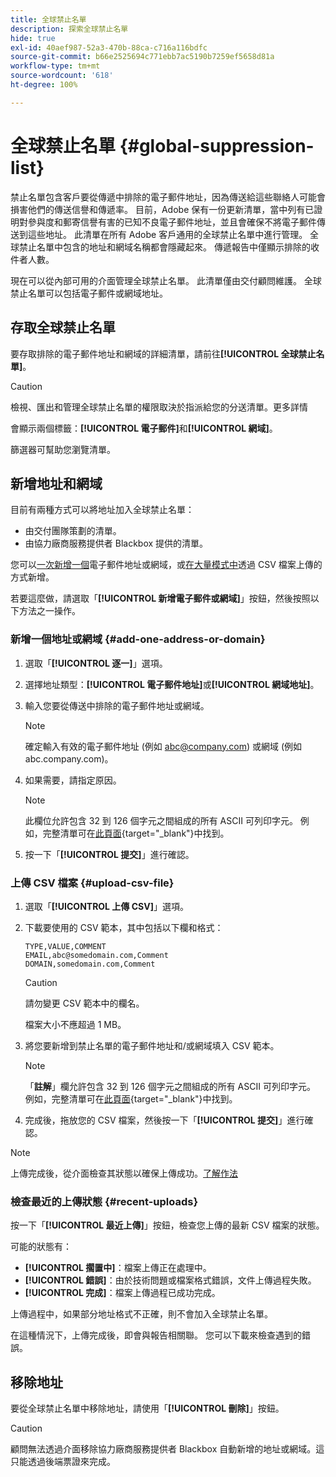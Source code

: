 ```yaml
---
title: 全球禁止名單
description: 探索全球禁止名單
hide: true
exl-id: 40aef987-52a3-470b-88ca-c716a116bdfc
source-git-commit: b66e2525694c771ebb7ac5190b7259ef5658d81a
workflow-type: tm+mt
source-wordcount: '618'
ht-degree: 100%

---
```


# 全球禁止名單 {#global-suppression-list}

禁止名單包含客戶要從傳遞中排除的電子郵件地址，因為傳送給這些聯絡人可能會損害他們的傳送信譽和傳遞率。 目前，Adobe 保有一份更新清單，當中列有已證明對參與度和郵寄信譽有害的已知不良電子郵件地址，並且會確保不將電子郵件傳送到這些地址。 此清單在所有 Adobe 客戶通用的全球禁止名單中進行管理。 全球禁止名單中包含的地址和網域名稱都會隱藏起來。 傳遞報告中僅顯示排除的收件者人數。

現在可以從內部可用的介面管理全球禁止名單。 此清單僅由交付顧問維護。 全球禁止名單可以包括電子郵件或網域地址。

## 存取全球禁止名單

要存取排除的電子郵件地址和網域的詳細清單，請前往&#x200B;**[!UICONTROL 全球禁止名單]**。

>[!CAUTION]
>
>檢視、匯出和管理全球禁止名單的權限取決於指派給您的分送清單。更多詳情

會顯示兩個標籤：**[!UICONTROL 電子郵件]**&#x200B;和&#x200B;**[!UICONTROL 網域]**。

篩選器可幫助您瀏覽清單。

## 新增地址和網域

目前有兩種方式可以將地址加入全球禁止名單：

* 由交付團隊策劃的清單。
* 由協力廠商服務提供者 Blackbox 提供的清單。

您可以[一次新增一個](#add-one-address-or-domain)電子郵件地址或網域，或[在大量模式中](#upload-csv-file)透過 CSV 檔案上傳的方式新增。

若要這麼做，請選取「**[!UICONTROL 新增電子郵件或網域]**」按鈕，然後按照以下方法之一操作。

### 新增一個地址或網域 {#add-one-address-or-domain}

1. 選取「**[!UICONTROL 逐一]**」選項。

1. 選擇地址類型：**[!UICONTROL 電子郵件地址]**&#x200B;或&#x200B;**[!UICONTROL 網域地址]**。

1. 輸入您要從傳送中排除的電子郵件地址或網域。

   >[!NOTE]
   >
   >確定輸入有效的電子郵件地址 (例如 abc@company.com) 或網域 (例如 abc.company.com)。

1. 如果需要，請指定原因。

   >[!NOTE]
   >
   >此欄位允許包含 32 到 126 個字元之間組成的所有 ASCII 可列印字元。 例如，完整清單可在[此頁面](https://en.wikipedia.org/wiki/Wikipedia:ASCII#ASCII_printable_characters){target="_blank"}中找到。

1. 按一下「**[!UICONTROL 提交]**」進行確認。

### 上傳 CSV 檔案 {#upload-csv-file}

1. 選取「**[!UICONTROL 上傳 CSV]**」選項。

1. 下載要使用的 CSV 範本，其中包括以下欄和格式：

   ```
   TYPE,VALUE,COMMENT
   EMAIL,abc@somedomain.com,Comment
   DOMAIN,somedomain.com,Comment
   ```

   >[!CAUTION]
   >
   >請勿變更 CSV 範本中的欄名。
   >
   >檔案大小不應超過 1 MB。

1. 將您要新增到禁止名單的電子郵件地址和/或網域填入 CSV 範本。

   >[!NOTE]
   >
   >「**註解**」欄允許包含 32 到 126 個字元之間組成的所有 ASCII 可列印字元。 例如，完整清單可在[此頁面](https://en.wikipedia.org/wiki/Wikipedia:ASCII#ASCII_printable_characters){target="_blank"}中找到。

1. 完成後，拖放您的 CSV 檔案，然後按一下「**[!UICONTROL 提交]**」進行確認。

>[!NOTE]
>
>上傳完成後，從介面檢查其狀態以確保上傳成功。[了解作法](#recent-uploads)

### 檢查最近的上傳狀態 {#recent-uploads}

按一下「**[!UICONTROL 最近上傳]**」按鈕，檢查您上傳的最新 CSV 檔案的狀態。

可能的狀態有：

* **[!UICONTROL 擱置中]**：檔案上傳正在處理中。
* **[!UICONTROL 錯誤]**：由於技術問題或檔案格式錯誤，文件上傳過程失敗。
* **[!UICONTROL 完成]**：檔案上傳過程已成功完成。

上傳過程中，如果部分地址格式不正確，則不會加入全球禁止名單。

在這種情況下，上傳完成後，即會與報告相關聯。 您可以下載來檢查遇到的錯誤。

## 移除地址

要從全球禁止名單中移除地址，請使用「**[!UICONTROL 刪除]**」按鈕。

>[!CAUTION]
>
>顧問無法透過介面移除協力廠商服務提供者 Blackbox 自動新增的地址或網域。這只能透過後端票證來完成。
